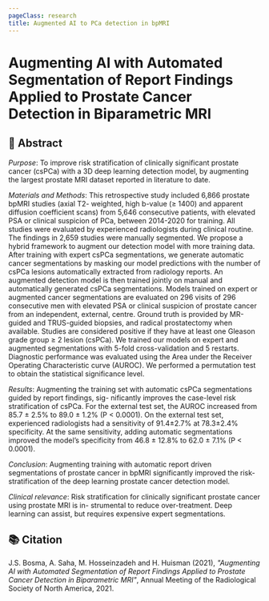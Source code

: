 ```yaml
---
pageClass: research
title: Augmented AI to PCa detection in bpMRI
---
```

# Augmenting AI with Automated Segmentation of Report Findings Applied to Prostate Cancer Detection in Biparametric MRI

## 📖 Abstract
*Purpose*: To improve risk stratification of clinically significant prostate cancer (csPCa) with a 3D deep learning detection model, by augmenting the largest prostate MRI dataset reported in literature to date. 

*Materials and Methods*: This retrospective study included 6,866 prostate bpMRI studies (axial T2- weighted, high b-value (≥ 1400) and apparent diffusion coefficient scans) from 5,646 consecutive patients, with elevated PSA or clinical suspicion of PCa, between 2014-2020 for training. All studies were evaluated by experienced radiologists during clinical routine. The findings in 2,659 studies were manually segmented. We propose a hybrid framework to augment our detection model with more training data. After training with expert csPCa segmentations, we generate automatic cancer segmentations by masking our model predictions with the number of csPCa lesions automatically extracted from radiology reports. An augmented detection model is then trained jointly on manual and automatically generated csPCa segmentations. Models trained on expert or augmented cancer segmentations are evaluated on 296 visits of 296 consecutive men with elevated PSA or clinical suspicion of prostate cancer from an independent, external, centre. Ground truth is provided by MR-guided and TRUS-guided biopsies, and radical prostatectomy when available. Studies are considered positive if they have at least one Gleason grade group ≥ 2 lesion (csPCa). We trained our models on expert and augmented segmentations with 5-fold cross-validation and 5 restarts. Diagnostic performance was evaluated using the Area under the Receiver Operating Characteristic curve (AUROC). We performed a permutation test to obtain the statistical significance level. 

*Results*: Augmenting the training set with automatic csPCa segmentations guided by report findings, sig- nificantly improves the case-level risk stratification of csPCa. For the external test set, the AUROC increased from 85.7 ± 2.5% to 89.0 ± 1.2% (P < 0.0001). On the external test set, experienced radiologists had a sensitivity of 91.4±2.7% at 78.3±2.4% specificity. At the same sensitivity, adding automatic segmentations improved the model’s specificity from 46.8 ± 12.8% to 62.0 ± 7.1% (P < 0.0001). 

*Conclusion*: Augmenting training with automatic report driven segmentations of prostate cancer in bpMRI significantly improved the risk-stratification of the deep learning prostate cancer detection model. 

*Clinical relevance*: Risk stratification for clinically significant prostate cancer using prostate MRI is in- strumental to reduce over-treatment. Deep learning can assist, but requires expensive expert segmentations.

## 📚 Citation
J.S. Bosma, A. Saha, M. Hosseinzadeh and H. Huisman (2021), _"Augmenting AI with Automated Segmentation of Report Findings Applied to Prostate Cancer Detection in Biparametric MRI"_, Annual Meeting of the Radiological Society of North America, 2021.